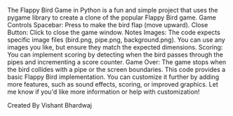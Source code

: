The Flappy Bird Game in Python is a fun and simple project that uses the pygame library to create a clone of the popular Flappy Bird game.
Game Controls
Spacebar: Press to make the bird flap (move upward).
Close Button: Click to close the game window.
Notes
Images: The code expects specific image files (bird.png, pipe.png, background.png). You can use any images you like, but ensure they match the expected dimensions.
Scoring: You can implement scoring by detecting when the bird passes through the pipes and incrementing a score counter.
Game Over: The game stops when the bird collides with a pipe or the screen boundaries.
This code provides a basic Flappy Bird implementation. You can customize it further by adding more features, such as sound effects, scoring, or improved graphics. Let me know if you'd like more information or help with customization!

Created By Vishant Bhardwaj
